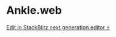 # Ankle.web

[Edit in StackBlitz next generation editor ⚡️](https://stackblitz.com/~/github.com/anand-1904/Ankle.)
